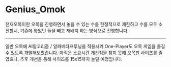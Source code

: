 # Genius_Omok

천재오목이란 오목을 진행하면서 놓을 수 있는 수를 한정적으로 제한하고 수를 모두 소진할시, 기존에 놓았던 돌을 빼고 재배치 하는 방식으로 진행합니다.

------------------------------------------------------------

일반 오목에 AI알고리즘 / 알파베타프루닝을 적용시켜 One-Player도 오목 게임을 즐길 수 있도록 개발해보았습니다.
아직은 소요시간 개선점을 찾지 못해 오목판 사이즈를 줄였으나, 추후 개선을 통해 사이즈를 15x15까지 늘릴 예정입니다.
